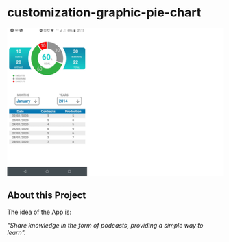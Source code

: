 # customization-graphic-pie-chart
![graficPieChartCustomization1](./assets/graficPieChartCustomization1.png)

## About this Project

The idea of the App is:

_"Share knowledge in the form of podcasts, providing a simple way to learn"._
